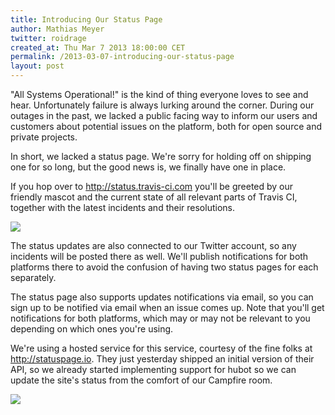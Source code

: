 ```yaml
---
title: Introducing Our Status Page
author: Mathias Meyer
twitter: roidrage
created_at: Thu Mar 7 2013 18:00:00 CET
permalink: /2013-03-07-introducing-our-status-page
layout: post
---
```

"All Systems Operational!" is the kind of thing everyone loves to see and hear.
Unfortunately failure is always lurking around the corner. During our outages in
the past, we lacked a public facing way to inform our users and customers about
potential issues on the platform, both for open source and private projects.

In short, we lacked a status page. We're sorry for holding off on shipping one
for so long, but the good news is, we finally have one in place.

If you hop over to <http://status.travis-ci.com> you'll be greeted by our
friendly mascot and the current state of all relevant parts of Travis CI,
together with the latest incidents and their resolutions.

![](https://f.cloud.github.com/assets/2208/232754/e63e7312-873f-11e2-8e6c-558f62ea413c.png)

The status updates are also connected to our Twitter account, so any incidents
will be posted there as well. We'll publish notifications for both platforms
there to avoid the confusion of having two status pages for each separately.

The status page also supports updates notifications via email, so you can sign
up to be notified via email when an issue comes up. Note that you'll get
notifications for both platforms, which may or may not be relevant to you
depending on which ones you're using.

We're using a hosted service for this service, courtesy of the fine folks at
<http://statuspage.io>. They just yesterday shipped an initial version of their
API, so we already started implementing support for hubot so we can update the
site's status from the comfort of our Campfire room.

![](http://s3itch.paperplanes.de/travisbot-20130307-200929.png)
